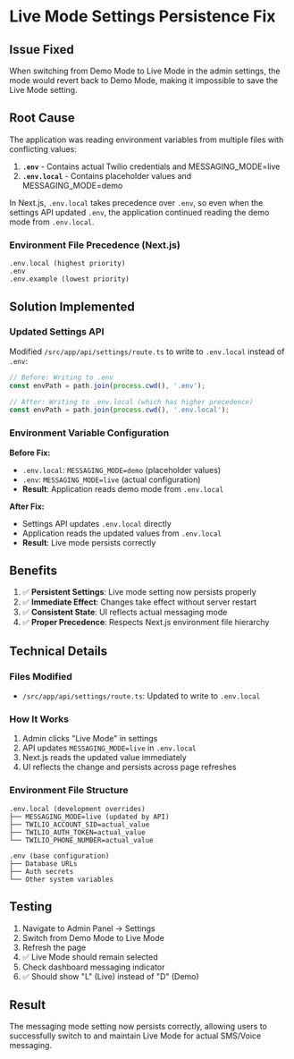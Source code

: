 # Live Mode Settings Persistence Fix

## Issue Fixed
When switching from Demo Mode to Live Mode in the admin settings, the mode would revert back to Demo Mode, making it impossible to save the Live Mode setting.

## Root Cause
The application was reading environment variables from multiple files with conflicting values:

1. **`.env`** - Contains actual Twilio credentials and MESSAGING_MODE=live
2. **`.env.local`** - Contains placeholder values and MESSAGING_MODE=demo

In Next.js, `.env.local` takes precedence over `.env`, so even when the settings API updated `.env`, the application continued reading the demo mode from `.env.local`.

### Environment File Precedence (Next.js)
```
.env.local (highest priority)
.env
.env.example (lowest priority)
```

## Solution Implemented

### Updated Settings API
Modified `/src/app/api/settings/route.ts` to write to `.env.local` instead of `.env`:

```typescript
// Before: Writing to .env
const envPath = path.join(process.cwd(), '.env');

// After: Writing to .env.local (which has higher precedence)
const envPath = path.join(process.cwd(), '.env.local');
```

### Environment Variable Configuration
**Before Fix:**
- `.env.local`: `MESSAGING_MODE=demo` (placeholder values)
- `.env`: `MESSAGING_MODE=live` (actual configuration)
- **Result**: Application reads demo mode from `.env.local`

**After Fix:**
- Settings API updates `.env.local` directly
- Application reads the updated values from `.env.local`
- **Result**: Live mode persists correctly

## Benefits

1. ✅ **Persistent Settings**: Live mode setting now persists properly
2. ✅ **Immediate Effect**: Changes take effect without server restart
3. ✅ **Consistent State**: UI reflects actual messaging mode
4. ✅ **Proper Precedence**: Respects Next.js environment file hierarchy

## Technical Details

### Files Modified
- `/src/app/api/settings/route.ts`: Updated to write to `.env.local`

### How It Works
1. Admin clicks "Live Mode" in settings
2. API updates `MESSAGING_MODE=live` in `.env.local`
3. Next.js reads the updated value immediately
4. UI reflects the change and persists across page refreshes

### Environment File Structure
```
.env.local (development overrides)
├── MESSAGING_MODE=live (updated by API)
├── TWILIO_ACCOUNT_SID=actual_value
├── TWILIO_AUTH_TOKEN=actual_value
└── TWILIO_PHONE_NUMBER=actual_value

.env (base configuration)
├── Database URLs
├── Auth secrets
└── Other system variables
```

## Testing
1. Navigate to Admin Panel → Settings
2. Switch from Demo Mode to Live Mode
3. Refresh the page
4. ✅ Live Mode should remain selected
5. Check dashboard messaging indicator
6. ✅ Should show "L" (Live) instead of "D" (Demo)

## Result
The messaging mode setting now persists correctly, allowing users to successfully switch to and maintain Live Mode for actual SMS/Voice messaging.
